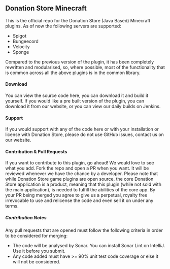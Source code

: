 ## Donation Store Minecraft
This is the official repo for the Donation Store (Java Based) Minecraft plugins. As of now the following servers are
supported:

- Spigot
- Bungeecord
- Velocity
- Sponge

Compared to the previous version of the plugin, it has been completely rewritten and modularised, so, where possible,
most of the functionality that is common across all the above plugins is in the common library.

#### Download
You can view the source code here, you can download it and build it yourself. If you would like a pre built version of
the plugin, you can download it from our website, or you can view our daily builds on Jenkins.

#### Support
If you would support with any of the code here or with your installation or license with Donation Store, please do not
use GitHub issues, contact us on our website.

#### Contribution & Pull Requests
If you want to contribute to this plugin, go ahead! We would love to see what you add. Fork the repo and open a PR
when you want. It will be reviewed whenever we have the chance by a developer. Please note that while Donation Store game
plugins are open source, the core Donation Store application is a product, meaning that this plugin (while not sold with the
main application), is needed to fulfill the abilities of the core app. By your PR being merged you agree to give us a
perpetual, royalty free irrevocable to use and relicense the code and even sell it on under any terms. 

##### Contribution Notes
Any pull requests that are opened must follow the following criteria in order to be considered for merging:

- The code will be analysed by Sonar. You can install Sonar Lint on IntelliJ. Use it before you submit.
- Any code added must have >= 90% unit test code coverage or else it will not be considered.
 